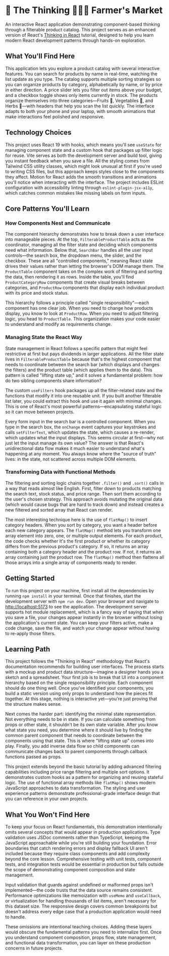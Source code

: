 # 🤔 The Thinking 🧑🏾‍🌾 Farmer's Market

An interactive React application demonstrating component-based thinking through a filterable product catalog. This project serves as an enhanced version of React's [Thinking in React](https://react.dev/learn/thinking-in-react) tutorial, designed to help you learn modern React development patterns through hands-on exploration.

## What You'll Find Here

This application lets you explore a product catalog with several interactive features. You can search for products by name in real-time, watching the list update as you type. The catalog supports multiple sorting strategies so you can organize products by category, alphabetically by name, or by price in either direction. A price slider lets you filter out items above your budget, and a checkbox toggle shows only items currently in stock. The products organize themselves into three categories—Fruits 🍎, Vegetables 🥬, and Herbs 🌿—with headers that help you scan the list quickly. The interface adapts to both your phone and your laptop, with smooth animations that make interactions feel polished and responsive.

## Technology Choices

This project uses React 19 with hooks, which means you'll see `useState` for managing component state and a custom hook that packages up filter logic for reuse. Vite serves as both the development server and build tool, giving you instant feedback when you save a file. All the styling comes from Tailwind CSS utility classes, which might look unusual at first if you're used to writing CSS files, but this approach keeps styles close to the components they affect. Motion for React adds the smooth transitions and animations you'll notice when interacting with the interface. The project includes ESLint configuration with accessibility linting through `eslint-plugin-jsx-a11y`, which catches common mistakes like missing labels on form inputs.

## Core Patterns You'll Learn

### How Components Nest and Communicate

The component hierarchy demonstrates how to break down a user interface into manageable pieces. At the top, `FilterableProductTable` acts as the coordinator, managing all the filter state and deciding which components need what information. Below that, `SearchBar` handles all the user input controls—the search box, the dropdown menu, the slider, and the checkbox. These are all "controlled components," meaning React state drives their values rather than letting the browser's DOM manage them. The `ProductTable` component takes on the complex work of filtering and sorting the data, then rendering it as rows. Inside the table, you'll find `ProductCategoryRow` components that create visual breaks between categories, and `ProductRow` components that display each individual product with its price and stock status.

This hierarchy follows a principle called "single responsibility"—each component has one clear job. When you need to change how products display, you know to look at `ProductRow`. When you need to adjust filtering logic, you head to `ProductTable`. This organization makes your code easier to understand and modify as requirements change.

### Managing State the React Way

State management in React follows a specific pattern that might feel restrictive at first but pays dividends in larger applications. All the filter state lives in `FilterableProductTable` because that's the highest component that needs to coordinate between the search bar (which displays and changes the filters) and the product table (which applies them to the data). This pattern is called "lifting state up," and it solves a fundamental problem: how do two sibling components share information?

The custom `useFilters` hook packages up all the filter-related state and the functions that modify it into one reusable unit. If you built another filterable list later, you could extract this hook and use it again with minimal changes. This is one of React's most powerful patterns—encapsulating stateful logic so it can move between projects.

Every form input in the search bar is a controlled component. When you type in the search box, the `onChange` event captures your keystrokes and calls `setFilterText`, which updates the state, which causes a re-render, which updates what the input displays. This seems circular at first—why not just let the input manage its own value? The answer is that React's unidirectional data flow makes it much easier to understand what's happening at any moment. You always know where the "source of truth" lives: in the state, not scattered across multiple DOM elements.

### Transforming Data with Functional Methods

The filtering and sorting logic chains together `.filter()` and `.sort()` calls in a way that reads almost like English. First, filter down to products matching the search text, stock status, and price range. Then sort them according to the user's chosen strategy. This approach avoids mutating the original data (which would cause bugs that are hard to track down) and instead creates a new filtered and sorted array that React can render.

The most interesting technique here is the use of `flatMap()` to insert category headers. When you sort by category, you want a header before each new category appears. The `flatMap()` method lets you transform one array element into zero, one, or multiple output elements. For each product, the code checks whether it's the first product or whether its category differs from the previous product's category. If so, it returns an array containing both a category header and the product row. If not, it returns an array containing just the product row. The `flatMap()` method then flattens all those arrays into a single array of components ready to render.

## Getting Started

To run this project on your machine, first install all the dependencies by running `npm install` in your terminal. Once that finishes, start the development server with `npm run dev`. Open your browser and navigate to [http://localhost:5173](http://localhost:5173) to see the application. The development server supports hot module replacement, which is a fancy way of saying that when you save a file, your changes appear instantly in the browser without losing the application's current state. You can keep your filters active, make a code change, save the file, and watch your change appear without having to re-apply those filters.

## Learning Path

This project follows the "Thinking in React" methodology that React's documentation recommends for building user interfaces. The process starts with a mockup and product data structure—imagine a designer hands you a sketch and a spreadsheet. Your first job is to break that UI into a component hierarchy based on the single responsibility principle. Each component should do one thing well. Once you've identified your components, you build a static version using only props to understand how the pieces fit together. At this stage, nothing is interactive yet—you're just proving that the structure makes sense.

Next comes the harder part: identifying the minimal state representation. Not everything needs to be in state. If you can calculate something from props or other state, it shouldn't be its own state variable. After you know what state you need, you determine where it should live by finding the common parent component that needs to coordinate between the components using that state. This is where "lifting state up" comes into play. Finally, you add inverse data flow so child components can communicate changes back to parent components through callback functions passed as props.

This project extends beyond the basic tutorial by adding advanced filtering capabilities including price range filtering and multiple sort options. It demonstrates custom hooks as a pattern for organizing and reusing stateful logic. The use of functional array methods like `flatMap()` shows modern JavaScript approaches to data transformation. The styling and user experience patterns demonstrate professional-grade interface design that you can reference in your own projects.

## What You Won't Find Here

To keep your focus on React fundamentals, this demonstration intentionally omits several concepts that would appear in production applications. Type validation uses JSDoc comments rather than TypeScript, keeping the JavaScript approachable while you're still building your foundation. Error boundaries that catch rendering errors and display fallback UI aren't included because they require class components and add complexity beyond the core lesson. Comprehensive testing with unit tests, component tests, and integration tests would be essential in production but falls outside the scope of demonstrating component composition and state management.

Input validation that guards against undefined or malformed props isn't implemented—the code trusts that the data source remains consistent. Performance optimizations like memoization with `useMemo` and `useCallback`, or virtualization for handling thousands of list items, aren't necessary for this dataset size. The responsive design covers common breakpoints but doesn't address every edge case that a production application would need to handle.

These omissions are intentional teaching choices. Adding these layers would obscure the fundamental patterns you need to internalize first. Once you understand component composition, props flow, state management, and functional data transformation, you can layer on these production concerns in future projects.
